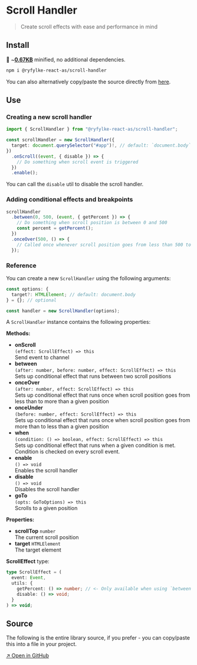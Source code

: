 # Scroll Handler

> Create scroll effects with ease and performance in mind

## Install

💾 ~[**0.67KB**](https://bundlephobia.com/package/typesafe-custom-events) minified, no additional dependencies.

```bash
npm i @ryfylke-react-as/scroll-handler
```

You can also alternatively copy/paste the source directly from [here](#source).

## Use

### Creating a new scroll handler

```typescript
import { ScrollHandler } from "@ryfylke-react-as/scroll-handler";

const scrollHandler = new ScrollHandler({
  target: document.querySelector("#app")!, // default: `document.body`
})
  .onScroll((event, { disable }) => {
    // Do something when scroll event is triggered
  })
  .enable();
```

You can call the `disable` util to disable the scroll handler.

### Adding conditional effects and breakpoints

```typescript
scrollHandler
  .between(0, 500, (event, { getPercent }) => {
    // Do something when scroll position is between 0 and 500
    const percent = getPercent();
  })
  .onceOver(500, () => {
    // Called once whenever scroll position goes from less than 500 to more than 500
  });
```

### Reference

You can create a new `ScrollHandler` using the following arguments:

```typescript
const options: {
  target?: HTMLElement; // default: document.body
} = {}; // optional

const handler = new ScrollHandler(options);
```

A `ScrollHandler` instance contains the following properties:

**Methods:**

- **onScroll**  
  `(effect: ScrollEffect) => this`  
  Send event to channel
- **between**  
  `(after: number, before: number, effect: ScrollEffect) => this`  
  Sets up conditional effect that runs between two scroll positions
- **onceOver**  
  `(after: number, effect: ScrollEffect) => this`  
  Sets up conditional effect that runs once when scroll position goes from less than to more than a given position
- **onceUnder**  
  `(before: number, effect: ScrollEffect) => this`  
  Sets up conditional effect that runs once when scroll position goes from more than to less than a given position
- **when**  
  `(condition: () => boolean, effect: ScrollEffect) => this`  
  Sets up conditional effect that runs when a given condition is met. Condition is checked on every scroll event.
- **enable**  
  `() => void`  
  Enables the scroll handler
- **disable**  
  `() => void`  
  Disables the scroll handler
- **goTo**  
  `(opts: GoToOptions) => this`  
  Scrolls to a given position

**Properties:**

- **scrollTop** `number`  
  The current scroll position
- **target** `HTMLElement`  
  The target element

**ScrollEffect** type:

```typescript
type ScrollEffect = (
  event: Event,
  utils: {
    getPercent: () => number; // <- Only available when using `between`
    disable: () => void;
  }
) => void;
```

## Source

The following is the entire library source, if you prefer - you can copy/paste this into a file in your project.

[↗ Open in GitHub](https://github.com/ryfylke-react-as/scroll-handler/blob/master/src/index.ts)
